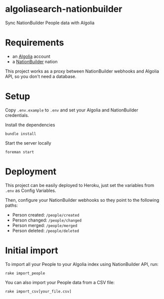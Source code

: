 # algoliasearch-nationbuilder

Sync NationBuilder People data with Algolia

# Requirements

- an [Algolia](https://www.algolia.com) account
- a [NationBuilder](http://nationbuilder.com) nation

This project works as a proxy between NationBuilder webhooks and Algolia API, so you don't need a database.

# Setup

Copy `.env.example` to `.env` and set your Algolia and NationBuilder credentials.

Install the dependencies

    bundle install

Start the server locally

    foreman start

# Deployment

This project can be easily deployed to Heroku, just set the variables from `.env` as Config Variables.

Then, configure your NationBuilder webhooks so they point to the following paths:

- Person created: `/people/created`
- Person changed: `/people/changed`
- Person merged: `/people/merged`
- Person deleted: `/people/deleted`

# Initial import

To import all your People to your Algolia index using NationBuilder API, run:

    rake import_people

You can also import your People data from a CSV file:

    rake import_csv[your_file.csv]
